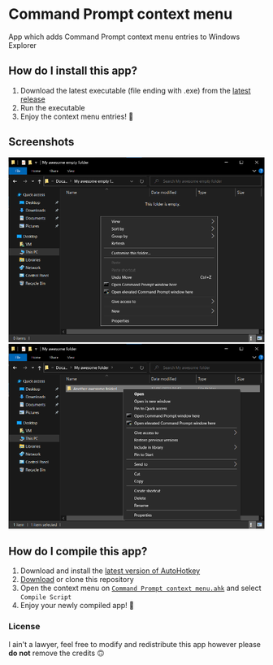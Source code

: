 # Command Prompt context menu
App which adds Command Prompt context menu entries to Windows Explorer

## How do I install this app?
1. Download the latest executable (file ending with .exe) from the [latest release](https://github.com/PolicyPuma4/Command-Prompt-context-menu/releases/latest)
1. Run the executable
1. Enjoy the context menu entries! 🥳

## Screenshots
![Directory background](Example%20background.png)
![Directory](Example%20folder.png)

## How do I compile this app?
1. Download and install the [latest version of AutoHotkey](https://www.autohotkey.com/download/ahk-install.exe)
1. [Download](https://github.com/PolicyPuma4/Command-Prompt-context-menu/archive/main.zip) or clone this repository
1. Open the context menu on [`Command Prompt context menu.ahk`](https://github.com/PolicyPuma4/Command-Prompt-context-menu/blob/main/Command%20Prompt%20context%20menu.ahk) and select `Compile Script`
1. Enjoy your newly compiled app! 🥳

### License
I ain't a lawyer, feel free to modify and redistribute this app however please **do not** remove the credits 🙃
